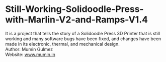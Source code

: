 # Still-Working-Solidoodle-Press-with-Marlin-V2-and-Ramps-V1.4  
It is a project that tells the story of a Solidoodle Press 3D Printer that is still working and many software bugs have been fixed, and changes have been made in its electronic, thermal, and mechanical design.  
Author: Mumin Gulmez  
Website: www.mumin.in  
